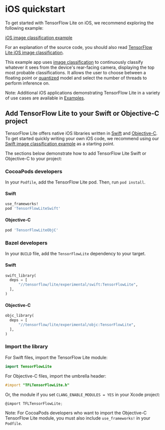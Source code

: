 # iOS quickstart

To get started with TensorFlow Lite on iOS, we recommend exploring the following
example:

<a class="button button-primary" href="https://github.com/tensorflow/examples/tree/master/lite/examples/image_classification/ios">iOS
image classification example</a>

For an explanation of the source code, you should also read
[TensorFlow Lite iOS image classification](https://www.tensorflow.org/lite/models/image_classification/ios).

This example app uses
[image classification](https://www.tensorflow.org/lite/models/image_classification/overview)
to continuously classify whatever it sees from the device's rear-facing camera,
displaying the top most probable classifications. It allows the user to choose
between a floating point or
[quantized](https://www.tensorflow.org/lite/performance/post_training_quantization)
model and select the number of threads to perform inference on.

Note: Additional iOS applications demonstrating TensorFlow Lite in a variety of
use cases are available in [Examples](https://www.tensorflow.org/lite/examples).

## Add TensorFlow Lite to your Swift or Objective-C project

TensorFlow Lite offers native iOS libraries written in
[Swift](https://github.com/tensorflow/tensorflow/tree/master/tensorflow/lite/experimental/swift)
and
[Objective-C](https://github.com/tensorflow/tensorflow/tree/master/tensorflow/lite/experimental/objc).
To get started quickly writing your own iOS code, we recommend using our
[Swift image classification example](https://github.com/tensorflow/examples/tree/master/lite/examples/image_classification/ios)
as a starting point.

The sections below demonstrate how to add TensorFlow Lite Swift or Objective-C
to your project:

### CocoaPods developers

In your `Podfile`, add the TensorFlow Lite pod. Then, run `pod install`.

#### Swift

```ruby
use_frameworks!
pod 'TensorFlowLiteSwift'
```

#### Objective-C

```ruby
pod 'TensorFlowLiteObjC'
```

### Bazel developers

In your `BUILD` file, add the `TensorFlowLite` dependency to your target.

#### Swift

```python
swift_library(
  deps = [
      "//tensorflow/lite/experimental/swift:TensorFlowLite",
  ],
)
```

#### Objective-C

```python
objc_library(
  deps = [
      "//tensorflow/lite/experimental/objc:TensorFlowLite",
  ],
)
```

### Import the library

For Swift files, import the TensorFlow Lite module:

```swift
import TensorFlowLite
```

For Objective-C files, import the umbrella header:

```objectivec
#import "TFLTensorFlowLite.h"
```

Or, the module if you set `CLANG_ENABLE_MODULES = YES` in your Xcode project:

```objectivec
@import TFLTensorFlowLite;
```

Note: For CocoaPods developers who want to import the Objective-C TensorFlow
Lite module, you must also include `use_frameworks!` in your `Podfile`.
